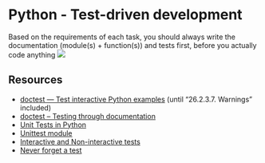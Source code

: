 # Python - Test-driven development

Based on the requirements of each task, you should always write the documentation (module(s) + function(s)) and tests first, before you actually code anything
![](https://s3.amazonaws.com/intranet-projects-files/holbertonschool-higher-level_programming+/246/giphy-4.gif)
## Resources

* [doctest — Test interactive Python examples](https://intranet.alxswe.com/rltoken/BwZJVq2MQ1_Vg_3gphoitQ) (until “26.2.3.7. Warnings” included)
* [doctest – Testing through documentation](https://intranet.alxswe.com/rltoken/96kLRRIOHzsn3VDDXT21HA)
* [Unit Tests in Python](https://intranet.alxswe.com/rltoken/wfuUl81Q3Nku1qCzdDHAfA)
* [Unittest module](https://intranet.alxswe.com/rltoken/1v-d9Ol13JabJq8UI6MIPg)
* [Interactive and Non-interactive tests](https://intranet.alxswe.com/rltoken/lB65hNMXBziXy4A0YLIOog)
* [Never forget a test](https://intranet.alxswe.com/concepts/47)



